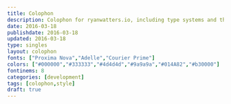 ```yaml
---
title: Colophon
description: Colophon for ryanwatters.io, including type systems and the site's visual style guide.
date: 2016-03-18
publishdate: 2016-03-18
updated: 2016-03-18
type: singles
layout: colophon
fonts: ["Proxima Nova","Adelle","Courier Prime"]
colors: ["#000000","#333333","#4d4d4d","#9a9a9a","#014A82","#b30000"]
fontinems: 8
categories: [development]
tags: [colophon,style]
draft: true
---
```

